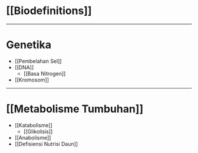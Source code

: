 # [[Biodefinitions]]
---
# Genetika
- [[Pembelahan Sel]]
- [[DNA]]
	- [[Basa Nitrogen]]
- [[Kromosom]]
---
# [[Metabolisme Tumbuhan]]
- [[Katabolisme]]
	- [[Glikolisis]]
- [[Anabolisme]]
- [[Defisiensi Nutrisi Daun]]